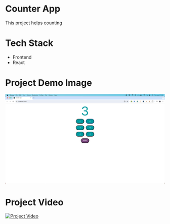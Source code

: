 # Counter App
This project helps counting

# Tech Stack
- Frontend
- React

# Project Demo Image
![Project image](./counter_app.png)

# Project Video
[![Project Video](https://img.youtube.com/vi/a_lmmV2M2tA/0.jpg)](https://www.youtube.com/watch?v=a_lmmV2M2tA)
